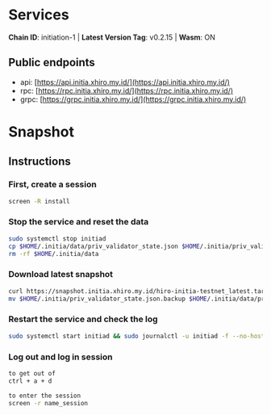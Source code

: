# Services

**Chain ID**: initiation-1 | **Latest Version Tag**: v0.2.15 | **Wasm**: ON


## Public endpoints

* api: [https://api.initia.xhiro.my.id/](https://api.initia.xhiro.my.id/)
* rpc: [https://rpc.initia.xhiro.my.id/](https://rpc.initia.xhiro.my.id/)
* grpc: [https://grpc.initia.xhiro.my.id/](https://grpc.initia.xhiro.my.id/)

# Snapshot

## Instructions

### First, create a session

```bash
screen -R install
```

### Stop the service and reset the data

```bash
sudo systemctl stop initiad
cp $HOME/.initia/data/priv_validator_state.json $HOME/.initia/priv_validator_state.json.backup
rm -rf $HOME/.initia/data
```

### Download latest snapshot

```bash
curl https://snapshot.initia.xhiro.my.id/hiro-initia-testnet_latest.tar.lz4 | lz4 -dc - | tar -xf - -C $HOME/.initi
mv $HOME/.initia/priv_validator_state.json.backup $HOME/.initia/data/priv_validator_state.json
```

### Restart the service and check the log

```bash
sudo systemctl start initiad && sudo journalctl -u initiad -f --no-hostname -o cat
```
### Log out and log in session

```bash
to get out of
ctrl + a + d

to enter the session
screen -r name_session
```

